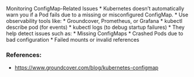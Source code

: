 Monitoring ConfigMap-Related Issues
    * Kubernetes doesn’t automatically warn you if a Pod fails due to a missing or misconfigured ConfigMap.
    * Use observability tools like:
        * Groundcover, Prometheus, or Grafana
        * kubectl describe pod (for events)
        * kubectl logs (to debug startup failures)
    * They help detect issues such as:
        * Missing ConfigMaps
        * Crashed Pods due to bad configuration
        * Failed mounts or invalid references

### References:
- https://www.groundcover.com/blog/kubernetes-configmap